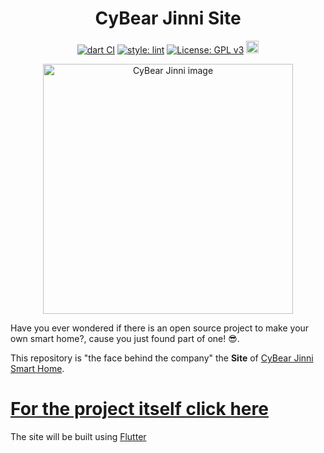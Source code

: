 <h1 align="center">CyBear Jinni Site</h1>

<div align="center">
  
[![dart CI](https://github.com/CyBear-Jinni/CBJ_App/workflows/Dart%20CI/badge.svg)](https://github.com/CyBear-Jinni/CBJ_Site/actions?query=workflow%3A%22Dart+CI%22) [![style: lint](https://img.shields.io/badge/lint-1.3.0-blue)](https://pub.dev/packages/lint) [![License: GPL v3](https://img.shields.io/badge/License-GPL%20v3-blue.svg)](https://www.gnu.org/licenses/gpl-3.0) [<img src="https://badges.frapsoft.com/os/v1/open-source-200x33.png?v=103" height="20">](https://en.wikipedia.org/wiki/Open_source) 
</div>

[<div align="center"><img alt="CyBear Jinni image" height="400" src="https://raw.githubusercontent.com/CyBear-Jinni/CBJ_Site/master/assets/fan_art/after_editing/logo_no_background.png">](https://github.com/CyBear-Jinni/CBJ_Smart-Home)
</div>

Have you ever wondered if there is an open source project to make your own smart home?, cause you just found part of one! 😎.

This repository is "the face behind the company" the **Site** of [CyBear Jinni Smart Home](https://github.com/CyBear-Jinni/CBJ_Smart-Home.git).


# [For the project itself click here](https://github.com/CyBear-Jinni/CBJ_Smart-Home.git)

The site will be built using [Flutter](https://flutter.dev/)
